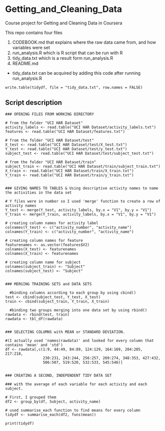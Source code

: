# Getting_and_Cleaning_Data
Course project for Getting and Cleaning Data in Coursera

This repo contains four files

1. CODEBOOK.md that explains where the raw data came from, and how variables were set
2. run_analysis.R which is R script that can be run with R
3. tidy_data.txt which is a result form run_analysis.R
4. README.md

- tidy_data.txt can be acquired by adding this code after running run_analysis.R
~~~~
write.table(tidydf, file = "tidy_data.txt", row.names = FALSE) 
~~~~



## Script description
~~~~
### OPENING FILES FROM WORKING DIRECTORY

# from the folder "UCI HAR Dataset"
activity_labels <- read.table("UCI HAR Dataset/activity_labels.txt")
features <- read.table("UCI HAR Dataset/features.txt")

# from the folder "UCI HAR Dataset/test"
X_test <- read.table("UCI HAR Dataset/test/X_test.txt")
Y_test <- read.table("UCI HAR Dataset/test/y_test.txt")
subject_test <- read.table("UCI HAR Dataset/test/subject_test.txt")

# from the folder "UCI HAR Dataset/train"
subject_train <- read.table("UCI HAR Dataset/train/subject_train.txt")
X_train <- read.table("UCI HAR Dataset/train/X_train.txt")
Y_train <- read.table("UCI HAR Dataset/train/y_train.txt")


### GIVING NAMES TO TABLES & Using descriptive activity names to name the activities in the data set

# Y files were in number so I used 'merge' function to create a row of activity names 
Y_test <- merge(Y_test, activity_labels, by.x = "V1", by.y = "V1")
Y_train <- merge(Y_train, activity_labels, by.x = "V1", by.y = "V1")

# creating column names for activity label
colnames(Y_test) <- c("activity_number", "activity_name")
colnames(Y_train) <- c("activity_number", "activity_name")

# creating column names for feature
featurenames <- as.vector(features$V2)
colnames(X_test) <- featurenames
colnames(X_train) <- featurenames

# creating column name for subject
colnames(subject_train) <- "Subject"
colnames(subject_test) <- "Subject"


### MERGING TRAINING SETS and DATA SETS

  #binding columns according to each group by using cbind()
test <- cbind(subject_test, Y_test, X_test)
train <- cbind(subject_train, Y_train, X_train)

  #binding two groups merging into one data set by using rbind()
rawdata <- rbind(test, train)
rawdata <- tbl_df(rawdata)


### SELECTING COLUMNS with MEAN or STANDARD DEVIATION.

#(I actually used 'names(rawdata)' and looked for every column that contains 'mean' and 'std')
df <- rawdata[,c(1:9, 44:49, 84:89, 124:129, 164:169, 204:205, 217:218,
                 230:231, 243:244, 256:257, 269:274, 348:353, 427:432,
                 506:507, 519:520, 532:533, 545:546)]


### CREATING A SECOND, INDEPENDENT TIDY DATA SET

### with the average of each variable for each activity and each subject.

# First, I grouped them
df2 <- group_by(df, Subject, activity_name)

# used summarise_each function to find means for every column
tidydf <- summarise_each(df2, funs(mean))

print(tidydf)
~~~~
